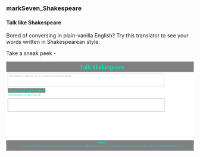 ### markSeven_Shakespeare
#### Talk like Shakespeare 

Bored of conversing in plain-vanilla English? 
Try this translator to see your words written in Shakespearean style.

Take a sneak peek - 

![Alt text](./screenshot.png)
